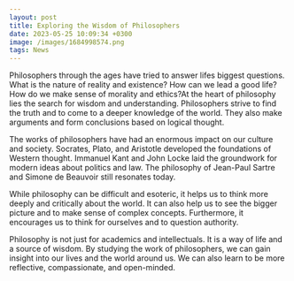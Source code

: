 ```yaml
--- 
layout: post 
title: Exploring the Wisdom of Philosophers
date: 2023-05-25 10:09:34 +0300 
image: /images/1684998574.png
tags: News 
--- 
```


Philosophers through the ages have tried to answer lifes biggest questions. What is the nature of reality and existence? How can we lead a good life? How do we make sense of morality and ethics?At the heart of philosophy lies the search for wisdom and understanding. Philosophers strive to find the truth and to come to a deeper knowledge of the world. They also make arguments and form conclusions based on logical thought.

The works of philosophers have had an enormous impact on our culture and society. Socrates, Plato, and Aristotle developed the foundations of Western thought. Immanuel Kant and John Locke laid the groundwork for modern ideas about politics and law. The philosophy of Jean-Paul Sartre and Simone de Beauvoir still resonates today.

While philosophy can be difficult and esoteric, it helps us to think more deeply and critically about the world. It can also help us to see the bigger picture and to make sense of complex concepts. Furthermore, it encourages us to think for ourselves and to question authority.

Philosophy is not just for academics and intellectuals. It is a way of life and a source of wisdom. By studying the work of philosophers, we can gain insight into our lives and the world around us. We can also learn to be more reflective, compassionate, and open-minded.